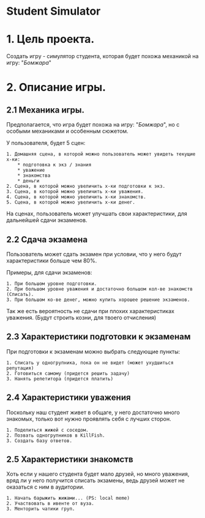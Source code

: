 # **Student Simulator**

# 1. Цель проекта.
Создать игру - симулятор студента, которая будет похожа механикой на игру: "*Бомжара*"

# 2. Описание игры.

## 2.1 Механика игры.

Предполагается, что игра будет похожа на игру: "*Бомжара*", но с особыми механиками и особенным сюжетом.

У пользователя, будет 5 сцен:

    1. Домашняя сцена, в которой можно пользователь может увидеть текущие х-ки:
        * подготовка к экз / знания
        * уважение
        * знакомства
        * деньги
    2. Сцена, в которой можно увеличить х-ки подготовки к экз.
    3. Сцена, в которой можно увеличить х-ки уважения.
    4. Сцена, в которой можно увеличить х-ки знакомств.
    5. Сцена, в которой можно увеличить х-ки денег.

На сценах, пользователь может улучшать свои характеристики, для дальнейшей сдачи экзаменов. 

## 2.2 Сдача экзамена

Пользователь может сдать экзамен при условии, что у него будут характеристики больше чем 80%.

Примеры, для сдачи экзаменов:

    1. При большом уровне подготовки.
    2. При большом уровне уважения и достаточно большом кол-ве знакомств (Списать).
    3. При большом ко-ве денег, можно купить хорошее решение экзаменов.

Так же есть вероятность не сдачи при плохих характеристиках уважения. (Будут строить козни, для твоего отчисления)

## 2.3 Характеристики подготовки к экзаменам

При подготовки к экзаменам можно выбрать следующие пункты:

    1. Списать у одногрупника, пока он не видет (может ухудшиться репутация)
    2. Готовиться самому (придется решить задачу)
    3. Нанять репетитора (придется платить)

## 2.4 Характеристики уважения

Поскольку наш студент живет в общаге, у него достаточно много знакомых, только вот нужно проявлять себя с лучших сторон.

    1. Поделиться жижей с соседом.
    2. Позвать одногрупников в KillFish.
    3. Создать базу ответов.

## 2.5 Характеристики знакомств

Хоть если у нашего студента будет мало друзей, но много уважения, 
вряд ли у него получится списать экзамены, ведь друзей может не оказаться с ним в аудитории. 

    1. Начать барыжить жижами... (PS: local meme)
    2. Участвовать в ивенте от вуза.
    3. Менторить чатики груп.
